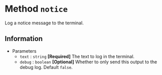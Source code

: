 # Method `notice`

Log a notice message to the terminal.

## Information

-   Parameters
    -   `text` : `string` **[Required]** The text to log in the terminal.
    -   `debug` : `boolean` **[Optional]** Whether to only send this output to the debug log. Default `false`.
